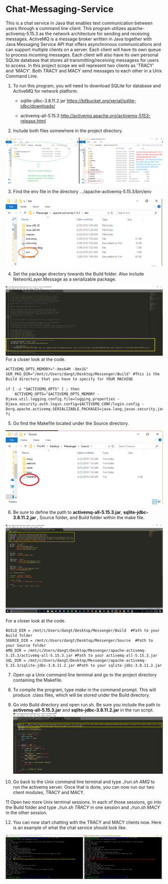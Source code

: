# Chat-Messaging-Service
This is a chat service in Java that enables text communication between users through a command line client. This program utilizes apache-activemq-5.15.3 as the network architecture for sending and receiving messages. ActiveMQ is a message broker written in Java together with Java Messaging Service API that offers asynchronous communications and can support multiple clients on a server. Each client will have its own queue to process incoming messages. Each client will also have its own personal SQLite database that stores all transmitting/receiving messagess for users to access. In this project scope we will represent two clients as 'TRACY' and 'MACY'. Both TRACY and MACY send messages to each other in a Unix Command Line.

1. To run this program, you will need to download SQLite for database and ActiveMQ for network platform.
    
    - sqlite-jdbc-3.8.11.2.jar https://bitbucket.org/xerial/sqlite-jdbc/downloads/

    - activemq-all-5.15.3 http://activemq.apache.org/activemq-5153-release.html

2. Include both files somewhere in the project directory.

![alt text](https://github.com/ThomasDang93/Chat-Messaging-Service/blob/master/images/dependencies_install.png)

3. Find the env file in the directory .../apache-activemq-5.15.3/bin/env

![alt text](https://github.com/ThomasDang93/Chat-Messaging-Service/blob/master/images/env.png)

4. Set the package directory towards the Build folder. Also include NetworkLayer.Message as a serializable package.

![alt text](https://github.com/ThomasDang93/Chat-Messaging-Service/blob/master/images/env_detail.png)
For a closer look at the code.
```
ACTIVEMQ_OPTS_MEMORY="-Xms64M -Xmx1G"
SER_PKG_DIR="/mnt/c/Users/dangt/Desktop/Messenger/Build" #This is the Build directory that you have to specify for YOUR MACHINE

if [ -z "$ACTIVEMQ_OPTS" ] ; then
    ACTIVEMQ_OPTS="$ACTIVEMQ_OPTS_MEMORY -Djava.util.logging.config.file=logging.properties -Djava.security.auth.login.config=$ACTIVEMQ_CONF/login.config -Dorg.apache.activemq.SERIALIZABLE_PACKAGES=java.lang,javax.security,java.util,org.apache.activemq,$SER_PKG_DIR/NetworkLayer.Message"
fi
```

5. Go find the Makefile located under the Source directory. 

![alt text](https://github.com/ThomasDang93/Chat-Messaging-Service/blob/master/images/make.png)

6. Be sure to define the path to **activemq-all-5.15.3.jar**, **sqlite-jdbc-3.8.11.2.jar** , Source folder, and Build folder within the make file.

![alt text](https://github.com/ThomasDang93/Chat-Messaging-Service/blob/master/images/make_detail.png)

For a closer look at the code.
```
BUILD_DIR = /mnt/c/Users/dangt/Desktop/Messenger/Build  #Path to your Build folder
SOURCE_DIR = /mnt/c/Users/dangt/Desktop/Messenger/Source  #Path to your Source folder
AMQ_DIR = /mnt/c/Users/dangt/Desktop/Messenger/apache-activemq-5.15.3/activemq-all-5.15.3.jar #Path to your activemq-all-5.15.3.jar
SQL_DIR = /mnt/c/Users/dangt/Desktop/Messenger/apache-activemq-5.15.3/sqlite-jdbc-3.8.11.2.jar #Path to your sqlite-jdbc-3.8.11.2.jar
```

7. Open up a Unix command line terminal and go to the project directory containing the Makefile.
8. To compile the program, type *make* in the command prompt. This will produce .class files, which will be stored under the Build directory.
9. Go into Build directory and open run.sh. Be sure you include the path to **activemq-all-5.15.3.jar** and **sqlite-jdbc-3.8.11.2.jar** in the run script.
![alt text](https://github.com/ThomasDang93/Chat-Messaging-Service/blob/master/images/run.png)


10. Go back to the Unix command line terminal and type *./run.sh AMQ* to run the activemq server. Once that is done, you can now run our two client modules, TRACY and MACY. 

11 Open two more Unix terminal sessions. In each of those sessions, go into the Build folder and type *./run.sh TRACY* in one session and *./run.sh MACY* in the other session.

12. You can now start chatting with the TRACY and MACY clients now. Here is an example of what the chat service should look like.

![alt text](https://github.com/ThomasDang93/Chat-Messaging-Service/blob/master/images/program_example.png)
